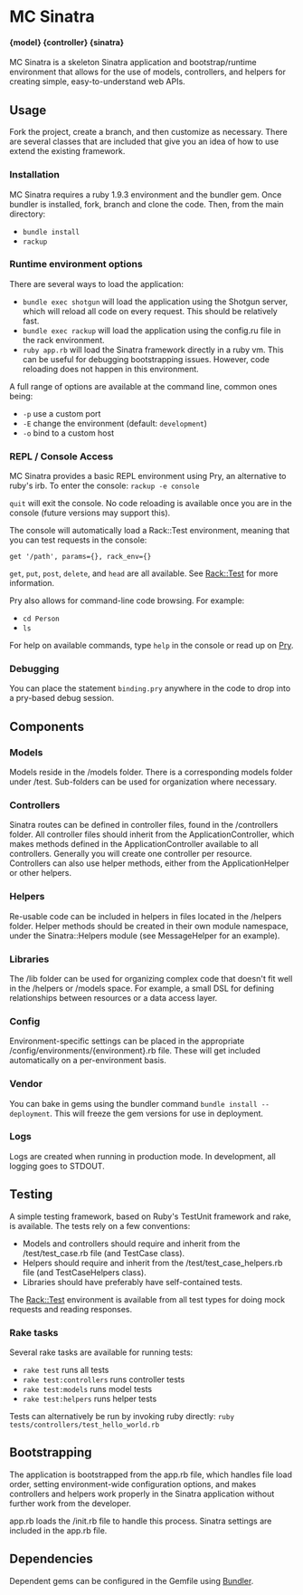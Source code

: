# MC Sinatra
#### {model} {controller} {sinatra}
MC Sinatra is a skeleton Sinatra application and bootstrap/runtime environment that allows for the use of models, controllers, and helpers for creating simple, easy-to-understand web APIs.

## Usage
Fork the project, create a branch, and then customize as necessary. There are several classes that are included that give you an idea of how to use extend the existing framework.

### Installation
MC Sinatra requires a ruby 1.9.3 environment and the bundler gem. Once bundler is installed, fork, branch and clone the code. Then, from the main directory:

- `bundle install`
- `rackup`

### Runtime environment options
There are several ways to load the application:

- `bundle exec shotgun` will load the application using the Shotgun server, which will reload all code on every request. This should be relatively fast.
- `bundle exec rackup` will load the application using the config.ru file in the rack environment.
- `ruby app.rb` will load the Sinatra framework directly in a ruby vm. This can be useful for debugging bootstrapping issues. However, code reloading does not happen in this environment.

A full range of options are available at the command line, common ones being:

- `-p` use a custom port
- `-E` change the environment (default: `development`)
- `-o` bind to a custom host

### REPL / Console Access
MC Sinatra provides a basic REPL environment using Pry, an alternative to ruby's irb. To enter the console:
`rackup -e console`

`quit` will exit the console. No code reloading is available once you are in the console (future versions may support this).

The console will automatically load a Rack::Test environment, meaning that you can test requests in the console:

`get '/path', params={}, rack_env={}`

`get`, `put`, `post`, `delete`, and `head` are all available. See [Rack::Test](http://www.sinatrarb.com/testing.html) for more information.

Pry also allows for command-line code browsing. For example:

- `cd Person`
- `ls`

For help on available commands, type `help` in the console or read up on [Pry](http://pryrepl.org/).

### Debugging
You can place the statement `binding.pry` anywhere in the code to drop into a pry-based debug session.

## Components

### Models
Models reside in the /models folder. There is a corresponding models folder under /test. Sub-folders can be used for organization where necessary.

### Controllers
Sinatra routes can be defined in controller files, found in the /controllers folder. All controller files should inherit from the ApplicationController, which makes methods defined in the ApplicationController available to all controllers. Generally you will create one controller per resource. Controllers can also use helper methods, either from the ApplicationHelper or other helpers.

### Helpers
Re-usable code can be included in helpers in files located in the /helpers folder. Helper methods should be created in their own module namespace, under the Sinatra::Helpers module (see MessageHelper for an example).

### Libraries
The /lib folder can be used for organizing complex code that doesn't fit well in the /helpers or /models space. For example, a small DSL for defining relationships between resources or a data access layer.

### Config
Environment-specific settings can be placed in the appropriate /config/environments/{environment}.rb file. These will get included automatically on a per-environment basis.

### Vendor
You can bake in gems using the bundler command `bundle install --deployment`. This will freeze the gem versions for use in deployment.

### Logs
Logs are created when running in production mode. In development, all logging goes to STDOUT.

## Testing
A simple testing framework, based on Ruby's TestUnit framework and rake, is available. The tests rely on a few conventions:

- Models and controllers should require and inherit from the /test/test_case.rb file (and TestCase class).
- Helpers should require and inherit from the /test/test_case_helpers.rb file (and TestCaseHelpers class).
- Libraries should have preferably have self-contained tests.

The [Rack::Test](http://www.sinatrarb.com/testing.html) environment is available from all test types for doing mock requests and reading responses.

### Rake tasks
Several rake tasks are available for running tests:

- `rake test` runs all tests
- `rake test:controllers` runs controller tests
- `rake test:models` runs model tests
- `rake test:helpers` runs helper tests

Tests can alternatively be run by invoking ruby directly:
`ruby tests/controllers/test_hello_world.rb`

## Bootstrapping
The application is bootstrapped from the app.rb file, which handles file load order, setting environment-wide configuration options, and makes controllers and helpers work properly in the Sinatra application without further work from the developer.

app.rb loads the /init.rb file to handle this process. Sinatra settings are included in the app.rb file.

## Dependencies
Dependent gems can be configured in the Gemfile using [Bundler](http://gembundler.com/).
